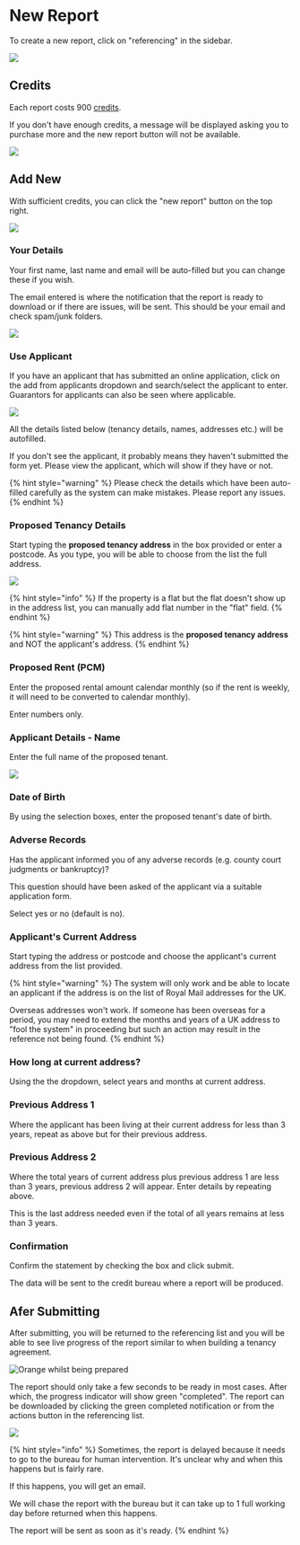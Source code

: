 # New Report

To create a new report, click on "referencing" in the sidebar.

![](<../.gitbook/assets/CleanShot 2021-01-21 at 09.47.44@2x.png>)

## Credits

Each report costs 900 [credits](../credits.md).

If you don't have enough credits, a message will be displayed asking you to purchase more and the new report button will not be available.

![](<../.gitbook/assets/CleanShot 2021-01-21 at 09.41.49@2x.png>)

## Add New

With sufficient credits, you can click the "new report" button on the top right.

![](<../.gitbook/assets/CleanShot 2021-01-21 at 09.49.38@2x.png>)

### Your Details

Your first name, last name and email will be auto-filled but you can change these if you wish.

The email entered is where the notification that the report is ready to download or if there are issues, will be sent. This should be your email and check spam/junk folders.

![](<../.gitbook/assets/CleanShot 2021-01-21 at 10.03.02@2x.png>)

### Use Applicant

If you have an applicant that has submitted an online application, click on the add from applicants dropdown and search/select the applicant to enter. Guarantors for applicants can also be seen where applicable.

![](<../.gitbook/assets/CleanShot 2022-01-31 at 22.25.55@2x.png>)

All the details listed below (tenancy details, names, addresses etc.) will be autofilled.

If you don't see the applicant, it probably means they haven't submitted the form yet. Please view the applicant, which will show if they have or not.

{% hint style="warning" %}
Please check the details which have been auto-filled carefully as the system can make mistakes. Please report any issues.
{% endhint %}

### Proposed Tenancy Details

Start typing the **proposed tenancy address** in the box provided or enter a postcode. As you type, you will be able to choose from the list the full address.

![](<../.gitbook/assets/CleanShot 2021-01-21 at 09.58.28@2x.png>)

{% hint style="info" %}
If the property is a flat but the flat doesn't show up in the address list, you can manually add flat number in the "flat" field.
{% endhint %}

{% hint style="warning" %}
This address is the **proposed tenancy address** and NOT the applicant's address.
{% endhint %}

### Proposed Rent (PCM)

Enter the proposed rental amount calendar monthly (so if the rent is weekly, it will need to be converted to calendar monthly).

Enter numbers only.

### Applicant Details - Name

Enter the full name of the proposed tenant.

![](<../.gitbook/assets/CleanShot 2021-01-21 at 10.06.02@2x.png>)

### Date of Birth

By using the selection boxes, enter the proposed tenant's date of birth.

### Adverse Records

Has the applicant informed you of any adverse records (e.g. county court judgments or bankruptcy)?

This question should have been asked of the applicant via a suitable application form.

Select yes or no (default is no).

### Applicant's Current Address

Start typing the address or postcode and choose the applicant's current address from the list provided.

{% hint style="warning" %}
The system will only work and be able to locate an applicant if the address is on the list of Royal Mail addresses for the UK.

Overseas addresses won't work. If someone has been overseas for a period, you may need to extend the months and years of a UK address to "fool the system" in proceeding but such an action may result in the reference not being found.
{% endhint %}

### How long at current address?

Using the the dropdown, select years and months at current address.

### Previous Address 1

Where the applicant has been living at their current address for less than 3 years, repeat as above but for their previous address.

### Previous Address 2

Where the total years of current address plus previous address 1 are less than 3 years, previous address 2 will appear. Enter details by repeating above.

This is the last address needed even if the total of all years remains at less than 3 years.

### Confirmation

Confirm the statement by checking the box and click submit.

The data will be sent to the credit bureau where a report will be produced.

## Afer Submitting

After submitting, you will be returned to the referencing list and you will be able to see live progress of the report similar to when building a tenancy agreement.

![Orange whilst being prepared](<../.gitbook/assets/CleanShot 2021-01-21 at 10.50.01@2x.png>)

The report should only take a few seconds to be ready in most cases. After which, the progress indicator will show green "completed". The report can be downloaded by clicking the green completed notification or from the actions button in the referencing list.

![](<../.gitbook/assets/CleanShot 2021-01-21 at 10.51.19@2x.png>)

{% hint style="info" %}
Sometimes, the report is delayed because it needs to go to the bureau for human intervention. It's unclear why and when this happens but is fairly rare.

If this happens, you will get an email.

We will chase the report with the bureau but it can take up to 1 full working day before returned when this happens.

The report will be sent as soon as it's ready.
{% endhint %}

